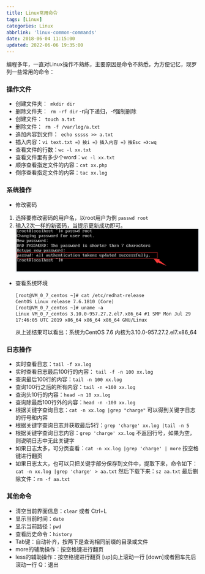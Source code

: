 ```yaml
---
title: Linux常用命令
tags: [Linux]
categories: Linux
abbrlink: 'linux-common-commands'
date: 2018-06-04 11:15:00
updated: 2022-06-06 19:35:00
---
```

编程多年，一直对Linux操作不熟练，主要原因是命令不熟悉，为方便记忆，现罗列一些常用的命令：

### 操作文件
 - 创建文件夹：` mkdir dir`
 - 删除文件夹：` rm -rf dir`   -r向下递归，-f强制删除
 - 创建文件：` touch a.txt`
 - 删除文件：` rm -f /var/log/a.txt`
 - 追加内容到文件：` echo sssss >> a.txt`
 - 插入内容：`vi text.txt =》按i =》插入内容 =》按Esc =》:wq`
 - 查看文件的行数：`wc -l xx.txt`
 - 查看文件里有多少个word：`wc -l xx.txt`
 - 顺序查看指定文件的内容：`cat xx.php`
 - 倒序查看指定文件的内容：`tac xx.log`

### 系统操作
 - 修改密码
  1. 选择要修改密码的用户名，以root用户为例
   `passwd root`
  2. 输入2次一样的新密码，当提示更新成功即可。
   ![](/images/linux_command_1.png)

 - 查看系统环境
    ```shell
    [root@VM_0_7_centos ~]# cat /etc/redhat-release 
    CentOS Linux release 7.6.1810 (Core) 
    [root@VM_0_7_centos ~]# uname -a
    Linux VM_0_7_centos 3.10.0-957.27.2.el7.x86_64 #1 SMP Mon Jul 29 17:46:05 UTC 2019 x86_64 x86_64 x86_64 GNU/Linux
    ```
    从上述结果可以看出：系统为CentOS 7.6 内核为3.10.0-957.27.2.el7.x86_64
    
### 日志操作
 - 实时查看日志：`tail -f xx.log`
 - 实时查看日志最后100行的内容： `tail -f -n 100 xx.log`
 - 查询最后100行的内容：`tail -n 100 xx.log`
 - 查询100行之后的所有内容：`tail -n +100 xx.log`
 - 查询头10行的内容：`head -n 10 xx.log`
 - 查询除最后100行外的内容：`head -n -100 xx.log`
 - 根据关键字查询日志：`cat -n xx.log |grep "charge"`   可以得到关键字日志的行号和内容
 - 根据关键字查询日志并获取最后5行：`grep 'charge' xx.log |tail -n 5`
 - 根据关键字查询日志内容：`grep 'charge' xx.log`   不返回行号，如果为空，则说明日志中无此关键字
  - 如果日志太多，可分页查看：`cat -n xx.log |grep 'charge' | more`  按空格键进行翻页
  - 如果日志太大，也可以只把关键字部分保存到文件中，提取下来，命令如下：
       `cat -n xx.log |grep 'charge' > aa.txt`
       然后下载下来：`sz aa.txt`
       最后删除文件：`rm -f aa.txt `
    
    

### 其他命令
 - 清空当前界面信息：`clear` 或者 Ctrl+L
 - 显示当前时间：`date`
 - 显示当前路径：`pwd`
 - 查看历史命令：`history`
 - Tab键：自动补齐，按两下是查询相同前缀的目录或文件
 - more的辅助操作：按空格键进行翻页
 - less的辅助操作：按空格键进行翻页   [up]向上滚动一行   [down]或者回车先后滚动一行   Q：退出